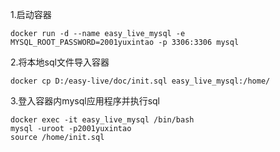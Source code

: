 1.启动容器
```shell
docker run -d --name easy_live_mysql -e MYSQL_ROOT_PASSWORD=2001yuxintao -p 3306:3306 mysql
```
2.将本地sql文件导入容器
```shell
docker cp D:/easy-live/doc/init.sql easy_live_mysql:/home/
```
3.登入容器内mysql应用程序并执行sql
```shell
docker exec -it easy_live_mysql /bin/bash
mysql -uroot -p2001yuxintao
source /home/init.sql
```
